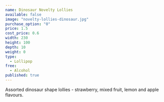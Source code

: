 ```yaml
---
name: Dinosaur Novelty Lollies
available: false
image: "novelty-lollies-dinosaur.jpg"
purchase_option: "0"
price: 1.5
cost_price: 0.6
width: 230
height: 100
depth: 10
weight: 0
type: 
  - Lollipop
free: 
  - Alcohol
published: true
---
```

Assorted dinosaur shape lollies - strawberry, mixed fruit, lemon and apple flavours.